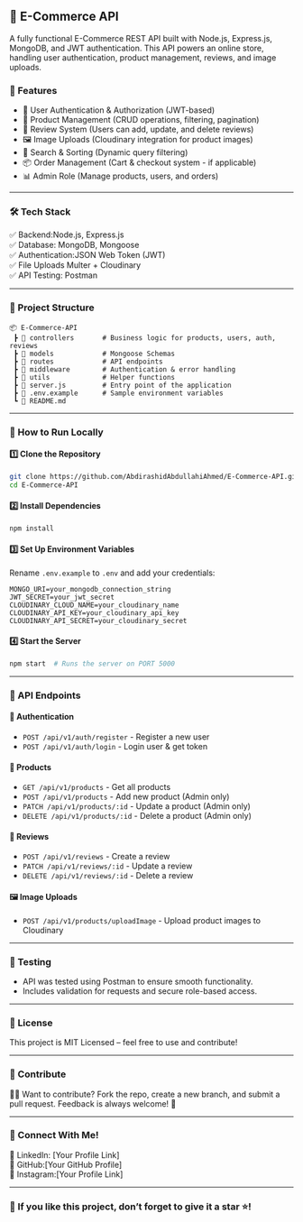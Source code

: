 ## 🚀 E-Commerce API  
A fully functional E-Commerce REST API built with Node.js, Express.js, MongoDB, and JWT authentication. This API powers an online store, handling user authentication, product management, reviews, and image uploads.

### 📌 Features
- 🔐 User Authentication & Authorization (JWT-based)  
- 🛒 Product Management (CRUD operations, filtering, pagination)  
- 📝 Review System (Users can add, update, and delete reviews)  
- 🖼️ Image Uploads (Cloudinary integration for product images)  
- 🔎 Search & Sorting (Dynamic query filtering)  
- 📦 Order Management (Cart & checkout system - if applicable)  
- 📊 Admin Role (Manage products, users, and orders)

---

### 🛠️ Tech Stack
✅ Backend:Node.js, Express.js  
✅ Database: MongoDB, Mongoose  
✅ Authentication:JSON Web Token (JWT)  
✅ File Uploads Multer + Cloudinary  
✅ API Testing: Postman  

---

### 📂 Project Structure
```
📦 E-Commerce-API
 ┣ 📂 controllers       # Business logic for products, users, auth, reviews
 ┣ 📂 models            # Mongoose Schemas
 ┣ 📂 routes            # API endpoints
 ┣ 📂 middleware        # Authentication & error handling
 ┣ 📂 utils             # Helper functions
 ┣ 📜 server.js         # Entry point of the application
 ┣ 📜 .env.example      # Sample environment variables
 ┗ 📜 README.md
```

---

### 🚀 How to Run Locally
#### 1️⃣ Clone the Repository
```sh
git clone https://github.com/AbdirashidAbdullahiAhmed/E-Commerce-API.git
cd E-Commerce-API
```
#### 2️⃣ Install Dependencies
```sh
npm install
```
#### 3️⃣ Set Up Environment Variables
Rename `.env.example` to `.env` and add your credentials:
```
MONGO_URI=your_mongodb_connection_string
JWT_SECRET=your_jwt_secret
CLOUDINARY_CLOUD_NAME=your_cloudinary_name
CLOUDINARY_API_KEY=your_cloudinary_api_key
CLOUDINARY_API_SECRET=your_cloudinary_secret
```
#### 4️⃣ Start the Server
```sh
npm start  # Runs the server on PORT 5000
```

---

### 📌 API Endpoints
#### 🔐 Authentication
- `POST /api/v1/auth/register` - Register a new user  
- `POST /api/v1/auth/login` - Login user & get token  

#### 🛒 Products
- `GET /api/v1/products` - Get all products  
- `POST /api/v1/products` - Add new product (Admin only)  
- `PATCH /api/v1/products/:id` - Update a product (Admin only)  
- `DELETE /api/v1/products/:id` - Delete a product (Admin only)  

#### 📝 Reviews
- `POST /api/v1/reviews` - Create a review  
- `PATCH /api/v1/reviews/:id` - Update a review  
- `DELETE /api/v1/reviews/:id` - Delete a review  

#### 🖼️ Image Uploads
- `POST /api/v1/products/uploadImage` - Upload product images to Cloudinary  

---

### 📌 Testing
- API was tested using Postman to ensure smooth functionality.  
- Includes validation for requests and secure role-based access.

---

### 📜 License
This project is MIT Licensed – feel free to use and contribute!  

---

### 📌 Contribute
👨‍💻 Want to contribute?
Fork the repo, create a new branch, and submit a pull request. Feedback is always welcome! 🚀  

---

### 📢 Connect With Me!
📌 LinkedIn: [Your Profile Link]  
📌 GitHub:[Your GitHub Profile]  
📌 Instagram:[Your Profile Link]  

---

### 🌟 If you like this project, don’t forget to give it a star ⭐! 
